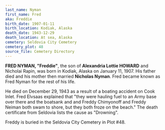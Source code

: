 ```yaml
---
last_name: Nyman
first_name: Fred
aka: Freddie
birth_date: 1907-01-11
birth_location: Kodiak, Alaska
death_date: 1943-12-29
death_location: At sea, Alaska
cemetery: Seldovia City Cemetery
cemetery_plot: 48
source_file: Cemetery Directory
---
```

**FRED NYMAN, "Freddie"**, the son of **Alexandria Lottie HOWARD** and Nicholai Rapin, was born in Kodiak, Alaska on January 11, 1907. His father died and his mother then married **Nicholas Nyman**. Fred became known as Fred Nyman for the rest of his life. 

He died on December 29, 1943 as a result of a boating accident on Cook Inlet. Fred Elvsaas explained that "they were hauling fuel to an Army base over there and the boatsank and and Freddy Chimyonoff and Freddy Neiman both swam to shore, but they both froze on the beach." The death certificate from Seldovia lists the cause as "Drowning".  

Freddy is buried in the Seldovia City Cemetery in Plot #48.  
